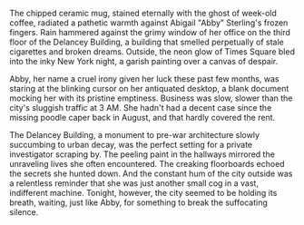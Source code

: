 The chipped ceramic mug, stained eternally with the ghost of week-old coffee, radiated a pathetic warmth against Abigail "Abby" Sterling's frozen fingers. Rain hammered against the grimy window of her office on the third floor of the Delancey Building, a building that smelled perpetually of stale cigarettes and broken dreams. Outside, the neon glow of Times Square bled into the inky New York night, a garish painting over a canvas of despair.

Abby, her name a cruel irony given her luck these past few months, was staring at the blinking cursor on her antiquated desktop, a blank document mocking her with its pristine emptiness. Business was slow, slower than the city's sluggish traffic at 3 AM. She hadn't had a decent case since the missing poodle caper back in August, and that hardly covered the rent. 

The Delancey Building, a monument to pre-war architecture slowly succumbing to urban decay, was the perfect setting for a private investigator scraping by. The peeling paint in the hallways mirrored the unraveling lives she often encountered. The creaking floorboards echoed the secrets she hunted down. And the constant hum of the city outside was a relentless reminder that she was just another small cog in a vast, indifferent machine. Tonight, however, the city seemed to be holding its breath, waiting, just like Abby, for something to break the suffocating silence.
